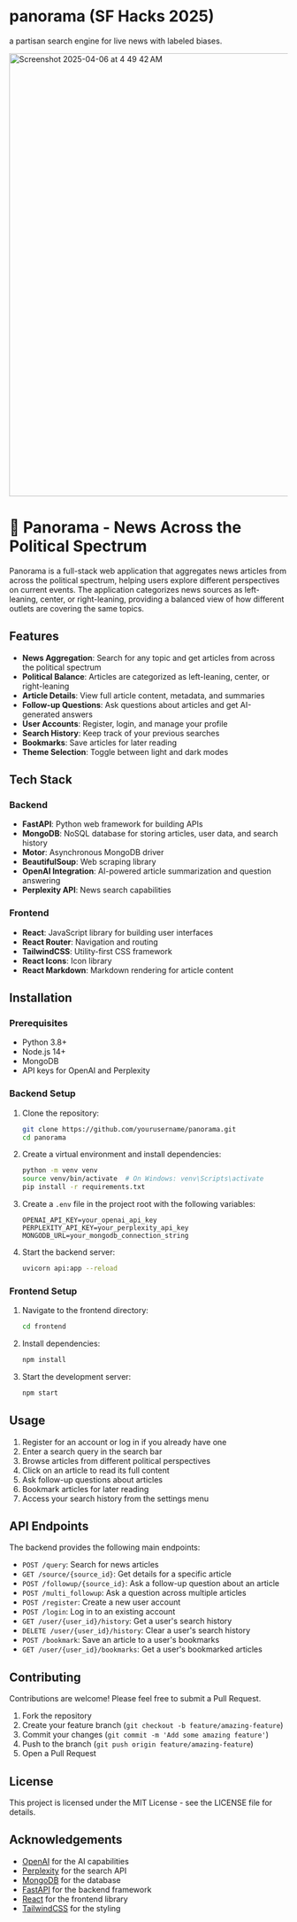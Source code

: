 # panorama (SF Hacks 2025)

a partisan search engine for live news with labeled biases.

<img width="800" alt="Screenshot 2025-04-06 at 4 49 42 AM" src="https://github.com/user-attachments/assets/3272ebb5-8cce-410b-9b52-e3a70ea01c78" />

# 📰 Panorama - News Across the Political Spectrum

Panorama is a full-stack web application that aggregates news articles from across the political spectrum, helping users explore different perspectives on current events. The application categorizes news sources as left-leaning, center, or right-leaning, providing a balanced view of how different outlets are covering the same topics.

## Features

- **News Aggregation**: Search for any topic and get articles from across the political spectrum
- **Political Balance**: Articles are categorized as left-leaning, center, or right-leaning
- **Article Details**: View full article content, metadata, and summaries
- **Follow-up Questions**: Ask questions about articles and get AI-generated answers
- **User Accounts**: Register, login, and manage your profile
- **Search History**: Keep track of your previous searches
- **Bookmarks**: Save articles for later reading
- **Theme Selection**: Toggle between light and dark modes

## Tech Stack

### Backend
- **FastAPI**: Python web framework for building APIs
- **MongoDB**: NoSQL database for storing articles, user data, and search history
- **Motor**: Asynchronous MongoDB driver
- **BeautifulSoup**: Web scraping library
- **OpenAI Integration**: AI-powered article summarization and question answering
- **Perplexity API**: News search capabilities

### Frontend
- **React**: JavaScript library for building user interfaces
- **React Router**: Navigation and routing
- **TailwindCSS**: Utility-first CSS framework
- **React Icons**: Icon library
- **React Markdown**: Markdown rendering for article content

## Installation

### Prerequisites
- Python 3.8+
- Node.js 14+
- MongoDB
- API keys for OpenAI and Perplexity

### Backend Setup

1. Clone the repository:
   ```bash
   git clone https://github.com/yourusername/panorama.git
   cd panorama
   ```

2. Create a virtual environment and install dependencies:
   ```bash
   python -m venv venv
   source venv/bin/activate  # On Windows: venv\Scripts\activate
   pip install -r requirements.txt
   ```

3. Create a `.env` file in the project root with the following variables:
   ```
   OPENAI_API_KEY=your_openai_api_key
   PERPLEXITY_API_KEY=your_perplexity_api_key
   MONGODB_URL=your_mongodb_connection_string
   ```

4. Start the backend server:
   ```bash
   uvicorn api:app --reload
   ```

### Frontend Setup

1. Navigate to the frontend directory:
   ```bash
   cd frontend
   ```

2. Install dependencies:
   ```bash
   npm install
   ```

3. Start the development server:
   ```bash
   npm start
   ```

## Usage

1. Register for an account or log in if you already have one
2. Enter a search query in the search bar
3. Browse articles from different political perspectives
4. Click on an article to read its full content
5. Ask follow-up questions about articles
6. Bookmark articles for later reading
7. Access your search history from the settings menu

## API Endpoints

The backend provides the following main endpoints:

- `POST /query`: Search for news articles
- `GET /source/{source_id}`: Get details for a specific article
- `POST /followup/{source_id}`: Ask a follow-up question about an article
- `POST /multi_followup`: Ask a question across multiple articles
- `POST /register`: Create a new user account
- `POST /login`: Log in to an existing account
- `GET /user/{user_id}/history`: Get a user's search history
- `DELETE /user/{user_id}/history`: Clear a user's search history
- `POST /bookmark`: Save an article to a user's bookmarks
- `GET /user/{user_id}/bookmarks`: Get a user's bookmarked articles

## Contributing

Contributions are welcome! Please feel free to submit a Pull Request.

1. Fork the repository
2. Create your feature branch (`git checkout -b feature/amazing-feature`)
3. Commit your changes (`git commit -m 'Add some amazing feature'`)
4. Push to the branch (`git push origin feature/amazing-feature`)
5. Open a Pull Request

## License

This project is licensed under the MIT License - see the LICENSE file for details.

## Acknowledgements

- [OpenAI](https://openai.com/) for the AI capabilities
- [Perplexity](https://www.perplexity.ai/) for the search API
- [MongoDB](https://www.mongodb.com/) for the database
- [FastAPI](https://fastapi.tiangolo.com/) for the backend framework
- [React](https://reactjs.org/) for the frontend library
- [TailwindCSS](https://tailwindcss.com/) for the styling
